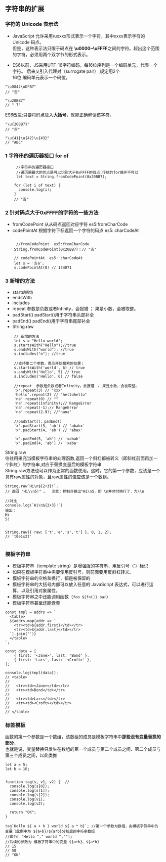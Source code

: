 ## 字符串的扩展
 
###  字符的 Unicode 表示法
 
- JavaScript 允许采用\uxxxx形式表示一个字符，其中xxxx表示字符的 Unicode 码点。  
但是，这种表示法只限于码点在 **\u0000~\uFFFF**之间的字符。超出这个范围的字符，必须用两个双字节的形式表示。
 
- ES6以前，JS采用UTF-16字符编码，每16位序列是一个编码单元，代表一个字符。 后来又引入代理对（surrogate pair）,规定用2个   
16位 编码单元表示一个码位。  
 
 
```
"\uD842\uDFB7"
// "𠮷"

"\u20BB7"
// " 7"
```

ES6改进:只要将码点放入**大括号**，就能正确解读该字符。

```
"\u{20BB7}"
// "𠮷"

"\u{41}\u{42}\u{43}"
// "ABC"
```

 
 
### 1 字符串的遍历器接口 for of

```
	 //字符串的遍历器接口 
	 //遍历器最大的优点是可以识别大于0xFFFF的码点,传统的for循环不可以
	 let text = String.fromCodePoint(0x20BB7);
 
	for (let i of text) {
	  console.log(i);
	}
	// "𠮷"
```


### 2 针对码点大于0xFFFF的字符的一些方法
 
* fromCodePoint         从从码点返回对应字符   es5:fromCharCode
* codePointAt           根据字符下标返回一个字符的码点  es5: charCodeAt

```
 
	 //fromCodePoint  es5:fromCharCode
	String.fromCodePoint(0x20BB7)；// "𠮷"
	
	// codePointAt  es5: charCodeAt
	let s = '𠮷a';
	s.codePointAt(0) // 134071
``` 

### 3 新增的方法
* startsWith
* endsWith
* includes
* repeat   参数是负数或者Infinity，会报错 ； 果是小数，会被取整。
* padStart()        padStart()用于字符串头部补全
* padEnd()          padEnd()用于字符串尾部补全
* String.raw 



```
	// 新增的方法
	let s = "Hello world";
	s.startsWith("Hello");//true
	s.endsWith("world"); //true
	s.includes("o"); //true

	//支持第二个参数，表示开始搜索的位置；
	s.startsWith('world', 6) // true
	s.endsWith('Hello', 5) // true
	s.includes('Hello', 6) // false
	
	//repeat  参数是负数或者Infinity，会报错 ； 果是小数，会被取整。
	'x'.repeat(3) // "xxx"
	'hello'.repeat(2) // "hellohello"
	'na'.repeat(0) // ""
	'na'.repeat(Infinity);// RangeError
	'na'.repeat(-1);// RangeError
	'na'.repeat(2.9); //"nana"

	//padStart()，padEnd()
	'x'.padStart(5, 'ab') // 'ababx'
	'x'.padStart(4, 'ab') // 'abax'

	'x'.padEnd(5, 'ab') // 'xabab'
	'x'.padEnd(4, 'ab') // 'xaba'
```

String.raw   
往往用来充当模板字符串的处理函数,返回一个斜杠都被转义（即斜杠前面再加一个斜杠）的字符串,对应于替换变量后的模板字符串      
String.raw方法也可以作为正常的函数使用。这时，它的第一个参数，应该是一个具有raw属性的对象，且raw属性的值应该是一个数组。   


```
String.raw`Hi\n${2+3}!`;
// 返回 "Hi\\n5!" 。  注意：控制台输出"Hi\n5，即 \n并非时换行了，为\\n

//对比
console.log(`Hi\n${2+3}!`)
输出：
Hi
5!


String.raw({ raw: ['t','e','s','t'] }, 0, 1, 2);
// 't0e1s2t'


```


### 模板字符串 
 
- 模板字符串（template string）是增强版的字符串，用反引号（`）标识
- 如果在模板字符串中需要使用反引号，则前面要用反斜杠转义。
- 模板字符串的空格和换行，都是被保留的
- 模板字符串的大括号内部可以放入任意的 JavaScript 表达式，可以进行运算，以及引用对象属性。
- 模板字符串之中还能调用函数（`foo ${fn()} bar`）
- 模板字符串甚至还能嵌套

```
const tmpl = addrs => `
  <table>
  ${addrs.map(addr => `
    <tr><td>${addr.first}</td></tr>
    <tr><td>${addr.last}</td></tr>
  `).join('')}
  </table>
`;

const data = [
    { first: '<Jane>', last: 'Bond' },
    { first: 'Lars', last: '<Croft>' },
];

console.log(tmpl(data));
// <table>
//
//   <tr><td><Jane></td></tr>
//   <tr><td>Bond</td></tr>
//
//   <tr><td>Lars</td></tr>
//   <tr><td><Croft></td></tr>
//
// </table>

```


### 标签模板
函数的第一个参数是一个数组，该数组的成员是模板字符串中**那些没有变量替换的部分**，    
也就是说，变量替换只发生在数组的第一个成员与第二个成员之间、第二个成员与第三个成员之间，以此类推

```
let a = 5;
let b = 10;


function tag(s, v1, v2) {  //
  console.log(s[0]);
  console.log(s[1]);
  console.log(s[2]);
  console.log(v1);
  console.log(v2);

  return "OK";
}

tag`Hello ${ a + b } world ${ a * b}`; //第一个参数为数组，由模板字符串中的变量（此例中为 ${a+b}/${a*b}分割后的字符串数组
//即为[ "Hello "," world ",""];
//后续的参数为 模板字符串中的变量 ${a+b}、${a*b}
// 15
// 50
// "OK"
```

